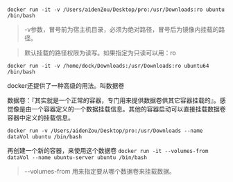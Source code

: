 # 

`docker run -it -v /Users/aidenZou/Desktop/pro:/usr/Downloads:ro ubuntu /bin/bash`

> -v参数，冒号前为宿主机目录，必须为绝对路径，冒号后为镜像内挂载的路径。

> 默认挂载的路径权限为读写。如果指定为只读可以用：ro

`docker run -it -v /home/dock/Downloads:/usr/Downloads:ro ubuntu64 /bin/bash`

docker还提供了一种高级的用法。叫数据卷

数据卷：『其实就是一个正常的容器，专门用来提供数据卷供其它容器挂载的』。感觉像是由一个容器定义的一个数据挂载信息。其他的容器启动可以直接挂载数据卷容器中定义的挂载信息。

`docker run -v /Users/aidenZou/Desktop/pro:/usr/Downloads --name dataVol ubuntu /bin/bash`


再创建一个新的容器，来使用这个数据卷
`docker run -it --volumes-from dataVol --name ubuntu-server ubuntu /bin/bash`

> --volumes-from 用来指定要从哪个数据卷来挂载数据。




